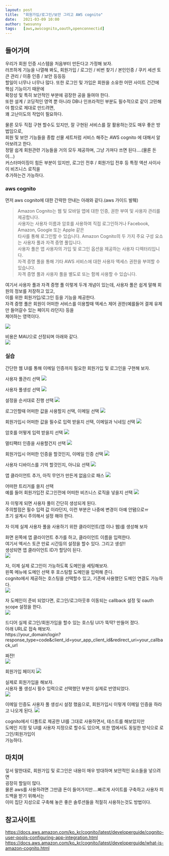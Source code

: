 ```yaml
---
layout: post
title:  "회원가입/로그인/보안 그리고 AWS cognito"
date:   2021-03-09 10:00
author: twosunny
tags:	[aws,awscognito,oauth,openconnectid]
---
```


## 들어가며
우리가 회원 인증 시스템을 처음부터 만든다고 가정해 보자.  
러프하게 기능을 나열해 봐도, 회원가입 / 로그인 / 비번 찾기 / 본인인증 / 쿠키 세션 토큰 관리 / 이중 인증 / 보안 등등등    
할일이 너무나 너무나 많다. 또한 로그인 및 가입은 회원을 소유한 어떤 사이트 건간에 핵심 기능이기 때문에  
확장성 및 특히 보안적인 부분에 굉장한 공을 들여야 한다.  
또한 설계 / 코딩적인 영역 뿐 아니라 DB나 인프라적인 부분도 필수적으로 같이 고민해야 함으로 제대로 만드려면,    
꽤 고난이도의 작업이 필요하다.  
  
물론 모두 직접 구현 할수도 있지만, 잘 구현된 서비스를 잘 활용하는것도 매우 좋은 방법임으로,       
회원 및 보안 기능들을 종합 선물 세트처럼 서비스 해주는 AWS cognito 에 대해서 알아보려고 한다.    
정말 쉽게 회원관련 기능들을 거의 모두 제공하며, 그냥 가져다 쓰면 된다....(물론 돈이...)  
커스터마이징이 힘든 부분이 있지만, 로그인 전후 / 회원가입 전후 등 특정 액션 사이사이 비즈니스 로직을    
추가하는건 가능하다.  


### aws cognito 
먼저 aws cognito에 대한 간략한 안내는 아래와 같다.(aws 가이드 발췌)    
> Amazon Cognito는 웹 및 모바일 앱에 대한 인증, 권한 부여 및 사용자 관리를 제공합니다.  
> 사용자는 사용자 이름과 암호를 사용하여 직접 로그인하거나 Facebook, Amazon, Google 또는 Apple 같은  
> 타사를 통해 로그인할 수 있습니다.
> Amazon Cognito의 두 가지 주요 구성 요소는 사용자 풀과 자격 증명 풀입니다.  
> 사용자 풀은 앱 사용자의 가입 및 로그인 옵션을 제공하는 사용자 디렉터리입니다.   
> 자격 증명 풀을 통해 기타 AWS 서비스에 대한 사용자 액세스 권한을 부여할 수 있습니다.   
> 자격 증명 풀과 사용자 풀을 별도로 또는 함께 사용할 수 있습니다.

여기서 사용자 풀과 자격 증명 풀 이렇게 두개 개념이 있는데, 사용자 풀은 쉽게 말해 회원의 정보를 저장하고 있고,  
이를 위한 회원가입/로그인 등을 기능을 제공한다.  
자격 증명 풀은 회원이 어떠한 서비스를 이용할때 엑세스 제어 권한(예를들어 결제 유제만 들어갈수 있는 페이지 라던지) 등을  
제어하는 영역이다.

![](/files/posts/20210309/cognito.png)   

비용은 MAU으로 산정되며 아래와 같다.  
![](/files/posts/20210309/cost.png)

### 실습
간단한 웹 UI를 통해 이메일 인증까지 필요한 회원가입 및 로그인을 구현해 보자.

사용자 풀관리 선택
![](/files/posts/20210309/1.png)

사용자 풀생성 선택
![](/files/posts/20210309/2.png)

설정을 순서대로 진행 선택
![](/files/posts/20210309/3.png)

로그인할때 어떠한 값을 사용할지 선택, 이메일 선택
![](/files/posts/20210309/4.png)

회원가입시 어떠한 값을 필수로 입력 받을지 선택, 이메일과 닉네임 선택 
![](/files/posts/20210309/5.png)

암호를 어떻게 입력 받을지 선택 
![](/files/posts/20210309/6.png)

멀티팩터 인증을 사용할건지 선택 
![](/files/posts/20210309/7.png)

회원가입시 어떠한 인증을 할것인지, 이메일 인증 선택 
![](/files/posts/20210309/8.png)

사용자 디바이스를 기억 할것인지, 아니요 선택 
![](/files/posts/20210309/9.png)

앱 클라이언트 추가, 아직 무언가 만든게 없음으로 패스 
![](/files/posts/20210309/10.png)

어떠한 트리거를 쓸지 선택  
예를 들어 회원가입전 로그인전에 어떠한 비즈니스 로직을 넣을지 선택
![](/files/posts/20210309/11.png)

자 이렇게 되면 사용자 풀이 간단히 생성되게 된다.  
주의할점은 필수 입력 값 이라던지, 이런 부분은 나중에 변경이 아예 안됌으로ㅠ  
초기 설계시 주의해서 설정 해야 한다.  

자 이제 실제 사용자 풀을 사용하기 위한 클라이언트(앱 이나 웹)를 생성해 보자 

화면 왼쪽에 앱 클라이언트 추가를 하고, 클라이언트 이름을 입력한다.  
여기서 엑서스 토큰 만료 시간등의 설정을 할수 있다. 그리고 생성!!  
생성되면 앱 클라이언트 ID가 할당이 된다.  
![](/files/posts/20210309/12.png)

자, 이제 실제 로그인이 가능하도록 도메인을 세팅해보자.  
왼쪽 메뉴에 도메인 선택 후 호스팅할 도메인을 입력해 준다.  
cognito에서 제공하는 호스팅을 선택할수 있고, 기존에 사용했던 도메인 연결도 가능하다.  
![](/files/posts/20210309/14.png)

자 도메인이 준비 되었다면, 로그인/로그아웃후 이동되는 callback 설정 및 oauth scope 설정을 한다.  
![](/files/posts/20210309/13.png)


드디어 실제 로그인/회원가입을 할수 있는 호스팅 UI가 뚝딱? 만들어 졌다.   
아래 URL로 접속 해보자.  
https://your_domain/login?response_type=code&client_id=your_app_client_id&redirect_uri=your_callback_url

짜잔!  
![](/files/posts/20210309/15.png)

회원가입 페이지
![](/files/posts/20210309/16.png)

실제로 회원가입을 해보자.  
시용자 풀 생성시 필수 입력으로 선택했던 부분이 실제로 반영되었다.  
![](/files/posts/20210309/17.png)

이메일 인증도 사용자 풀 생성시 설정 했음으로, 회원가입시 이렇게 이메일 인증을 하라고 나오게 된다.
![](/files/posts/20210309/18.png)


cognito에서 디폴트로 제공한 UI를 그대로 사용하면서, 테스트를 해보았지만  
도메인 지정 및 UI를 사용자 지정으로 할수도 있으며, 또한 앱에서도 동일한 방식으로 로그인/회원가입이  
가능하다.  


## 마치며
앞서 말한대로, 회원가입 및 로그인은 내용이 매우 방대하며 보안적인 요소들을 넣으려면  
굉장히 할일이 많다.  
물론 aws를 사용하려면 그만큼 돈이 들어가지만....빠르게 사이트를 구축하고 사용자 피드백을 받기 위해서는  
이미 집단 지성으로 구축해 놓은 좋은 솔루션들을 적절히 사용하는것도 방법이다.  


## 참고사이트 
https://docs.aws.amazon.com/ko_kr/cognito/latest/developerguide/cognito-user-pools-configuring-app-integration.html
https://docs.aws.amazon.com/ko_kr/cognito/latest/developerguide/what-is-amazon-cognito.html
 